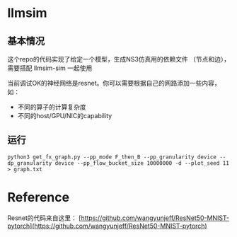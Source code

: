 # llmsim

## 基本情况

这个repo的代码实现了给定一个模型，生成NS3仿真用的依赖文件 （节点和边），需要搭配 llmsim-sim 一起使用

当前调试OK的神经网络是resnet。你可以需要根据自己的网路添加一些内容，如：
- 不同的算子的计算复杂度
- 不同的host/GPU/NIC的capability

## 运行

`
python3 get_fx_graph.py --pp_mode F_then_B --pp_granularity device --dp_granularity device --pp_flow_bucket_size 10000000 -d --plot_seed 11 > graph.txt
`

# Reference
Resnet的代码来自这里：
[https://github.com/wangyunjeff/ResNet50-MNIST-pytorch](https://github.com/wangyunjeff/ResNet50-MNIST-pytorch)
